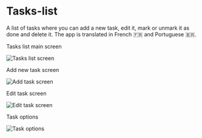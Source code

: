 # Tasks-list
A list of tasks where you can add a new task, edit it, mark or unmark it as done and delete it.
The app is translated in French 🇫🇷 and Portuguese 🇧🇷.

Tasks list main screen

![Tasks list screen](https://github.com/dgomesdev/Tasks-list/assets/114317159/b93e9e18-5be5-49fe-9bc2-08f801eb3f88)


Add new task screen

![Add task screen](https://github.com/dgomesdev/Tasks-list/assets/114317159/8f83ac1e-f094-442b-a641-6f5b191e8412)


Edit task screen

![Edit task screen](https://github.com/dgomesdev/Tasks-list/assets/114317159/341136a7-c925-4ab6-b906-38424c6a840c)


Task options

![Task options](https://github.com/dgomesdev/Tasks-list/assets/114317159/2fc8f49a-90bf-4443-ac4e-ea0c7d238c19)
